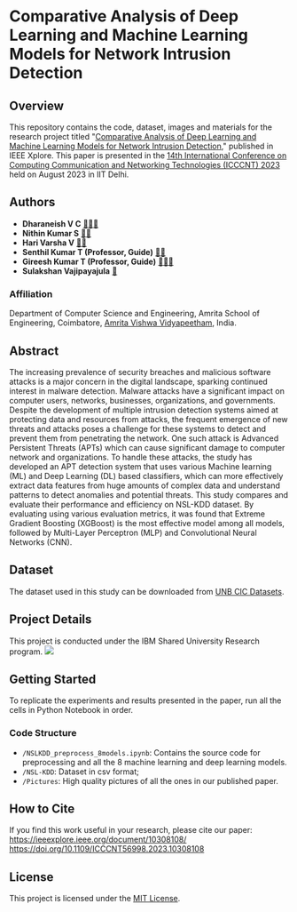# Comparative Analysis of Deep Learning and Machine Learning Models for Network Intrusion Detection

## Overview

This repository contains the code, dataset, images and materials for the research project titled "[Comparative Analysis of Deep Learning and Machine Learning Models for Network Intrusion Detection](https://ieeexplore.ieee.org/document/10308108/)," published in IEEE Xplore. This paper is presented in the [14th International Conference on Computing Communication and Networking Technologies (ICCCNT) 2023](https://ieeexplore.ieee.org/xpl/conhome/10306338/proceeding) held on August 2023 in IIT Delhi.

## Authors
- **Dharaneish V C** [📧](mailto:dharaneish@gmail.com)[🔗](https://dharaneishvc.github.io/portfolio/)[👥](https://www.linkedin.com/in/dharaneishvc/)
- **Nithin Kumar S** [📧](mailto:itsnithinkumar34@gmail.com)[👥](https://www.linkedin.com/in/nithinkumar34)
- **Hari Varsha V** [📧](mailto:v.harvarsha@gmail.com)[👥](https://www.linkedin.com/in/harivarshav/)
- **Senthil Kumar T (Professor, Guide)** [📧](mailto:t_senthilkumar@cb.amrita.edu)[🔗](https://www.amrita.edu/faculty/t-senthilkumar/)
- **Gireesh Kumar T (Professor, Guide)** [📧](mailto:t_gireeshkumar@cb.amrita.edu)[🔗](https://www.amrita.edu/faculty/dr-gireeshkumar-t/)[👥](https://www.linkedin.com/in/gireesh-kumar-t-341b2423)
- **Sulakshan Vajipayajula**  [📧](mailto:svajipay@in.ibm.com)
  
### Affiliation
Department of Computer Science and Engineering, Amrita School of Engineering, Coimbatore, [Amrita Vishwa Vidyapeetham](https://amrita.edu), India.

## Abstract

The increasing prevalence of security breaches and malicious software attacks is a major concern in the digital landscape, sparking continued interest in malware detection. Malware attacks have a significant impact on computer users, networks, businesses, organizations, and governments. Despite the development of multiple intrusion detection systems aimed at protecting data and resources from attacks, the frequent emergence of new threats and attacks poses a challenge for these systems to detect and prevent them from penetrating the network. One such attack is Advanced Persistent Threats (APTs) which can cause significant damage to computer network and organizations. To handle these attacks, the study has developed an APT detection system that uses various Machine learning (ML) and Deep Learning (DL) based classifiers, which can more effectively extract data features from huge amounts of complex data and understand patterns to detect anomalies and potential threats. This study compares and evaluate their performance and efficiency on NSL-KDD dataset. By evaluating using various evaluation metrics, it was found that Extreme Gradient Boosting (XGBoost) is the most effective model among all models, followed by Multi-Layer Perceptron (MLP) and Convolutional Neural Networks (CNN).

## Dataset

The dataset used in this study can be downloaded from [UNB CIC Datasets](https://www.unb.ca/cic/datasets/nsl.html).

## Project Details

This project is conducted under the IBM Shared University Research program.
<img src="https://wantbranding.com/wp-content/uploads/2020/06/IBM-Banner-copy.jpg" >

## Getting Started

To replicate the experiments and results presented in the paper, run all the cells in Python Notebook in order.

### Code Structure

- `/NSLKDD_preprocess_8models.ipynb`: Contains the source code for preprocessing and all the 8 machine learning and deep learning models.
- `/NSL-KDD`: Dataset in csv format;
- `/Pictures`: High quality pictures of all the ones in our published paper.

## How to Cite

If you find this work useful in your research, please cite our paper:
https://ieeexplore.ieee.org/document/10308108/
https://doi.org/10.1109/ICCCNT56998.2023.10308108

## License

This project is licensed under the [MIT License](LICENSE).

